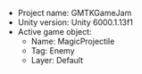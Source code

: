 <!-- UNITY CODE ASSIST INSTRUCTIONS START -->
- Project name: GMTKGameJam
- Unity version: Unity 6000.1.13f1
- Active game object:
  - Name: MagicProjectile
  - Tag: Enemy
  - Layer: Default
<!-- UNITY CODE ASSIST INSTRUCTIONS END -->
